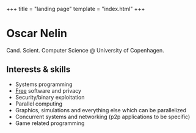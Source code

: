 +++
title = "landing page"
template = "index.html"
+++

# Oscar Nelin

Cand. Scient. Computer Science @ University of Copenhagen.


## Interests & skills

* Systems programming
* [Free](https://www.fsf.org/) software and privacy
* Security/binary exploitation
* Parallel computing
* Graphics, simulations and everything else which can be parallelized
* Concurrent systems and networking (p2p applications to be specific)
* Game related programming
